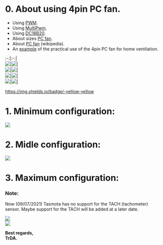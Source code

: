 # 0. About using 4pin PC fan.

- Using [PWM](https://tasmota.github.io/docs/Commands/#pwm).
- Using [MultiPwm](https://tasmota.github.io/docs/Commands/#setoption68).
- Using [DC18B20](https://tasmota.github.io/docs/DS18x20/).  
- About sizes [PC fan](https://digitalworld839.com/computer-case-fan-sizes/).  
- About [PC fan](https://en.wikipedia.org/wiki/Computer_fan) (wikipedia).  
- An [example](https://www.thingiverse.com/thing:4163250) of the practical use of the 4pin PC fan for home ventilation.  

:-:|:-:|  
![](https://img.shields.io/static/v1?label=&message=BLACK&color=black)|![](https://img.shields.io/static/v1?label=&message=RED&color=red)|  
![](https://img.shields.io/static/v1?label=&message=GEEN&color=red)|![](https://img.shields.io/static/v1?label=&message=BLUE&color=blue)|  
![](https://img.shields.io/static/v1?label=&message=BLUE&color=blue)|![](https://img.shields.io/static/v1?label=&message=BLACK&color=black)|  
![](https://img.shields.io/static/v1?label=&message=YELLOW&color=yellow)|![](https://img.shields.io/static/v1?label=&message=GEEN&color=greem)|  

https://img.shields.io/badge/-yellow-yellow

# 1. Minimum configuration:  

![](https://raw.githubusercontent.com/TrDA-hab/Projects/master/PC%20fan/501.jpg)  

# 2. Midle configuration:  

![](https://raw.githubusercontent.com/TrDA-hab/Projects/master/PC%20fan/502.jpg)  

# 3. Maximum configuration:  

### Note:
Now (09/07/2021) Tasmota has no support for the TAСH (tachometer) sensor. Maybe support for the TAСH will be added at a later date.

![](https://raw.githubusercontent.com/TrDA-hab/Projects/master/PC%20fan/503.jpg)  
![](https://raw.githubusercontent.com/TrDA-hab/Projects/master/PC%20fan/504.jpg)  

**Best regards,  
TrDA.**
